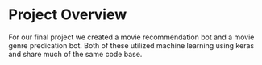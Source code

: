# Project Overview

For our final project we created a movie recommendation bot and a movie genre predication bot. Both of these utilized machine learning using
keras and share much of the same code base. 
